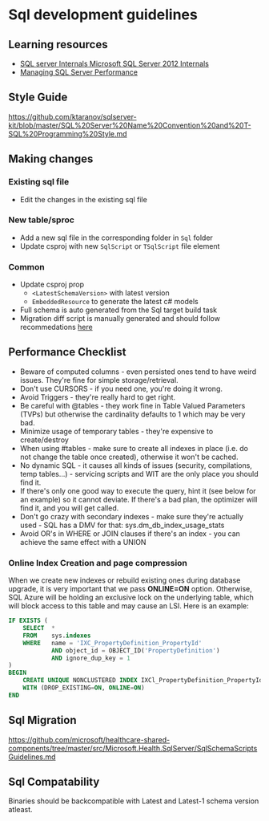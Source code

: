 ﻿# Sql development guidelines

## Learning resources

- [SQL server Internals	Microsoft SQL Server 2012 Internals](https://learning.oreilly.com/library/view/microsoft-sql-server/9780735670174/)
- [Managing SQL Server Performance](https://app.pluralsight.com/library/courses/managing-sql-server-database-performance/table-of-contents)

## Style Guide

https://github.com/ktaranov/sqlserver-kit/blob/master/SQL%20Server%20Name%20Convention%20and%20T-SQL%20Programming%20Style.md

## Making changes

### Existing sql file
- Edit the changes in the existing sql file

### New table/sproc
- Add a new sql file in the corresponding folder in `Sql` folder
- Update csproj with new `SqlScript` or `TSqlScript` file element

### Common
- Update csproj prop
    -  `<LatestSchemaVersion>` with latest version
    -  `EmbeddedResource` to generate the latest c# models 
- Full schema is auto generated from the Sql target build task
- Migration diff script is manually generated and should follow recommedations [here](https://github.com/microsoft/healthcare-shared-components/tree/master/src/Microsoft.Health.SqlServer/SqlSchemaScriptsGuidelines.md)

## Performance Checklist

  - Beware of computed columns - even persisted ones tend to have weird issues. They're fine for simple storage/retrieval.
  - Don't use CURSORS - if you need one, you're doing it wrong.
  - Avoid Triggers - they're really hard to get right.
  - Be careful with @tables - they work fine in Table Valued Parameters (TVPs) but otherwise the cardinality defaults to 1 which may be very bad.
  - Minimize usage of temporary tables - they're expensive to create/destroy
  - When using \#tables - make sure to create all indexes in place (i.e. do not change the table once created), otherwise it won't be cached.
  - No dynamic SQL - it causes all kinds of issues (security, compilations, temp tables...) - servicing scripts and WIT are the only place you should find it.
  - If there's only one good way to execute the query, hint it (see below for an example) so it cannot deviate. If there's a bad plan, the optimizer will find it, and you will get called.
  - Don't go crazy with secondary indexes - make sure they're actually used - SQL has a DMV for that: sys.dm\_db\_index\_usage\_stats
  - Avoid OR's in WHERE or JOIN clauses if there's an index - you can achieve the same effect with a UNION

### Online Index Creation and page compression 

When we create new indexes or rebuild existing ones during database upgrade, it is very important that we pass **ONLINE=ON** option. Otherwise, SQL Azure will be holding an exclusive lock on the underlying table, which will block access to this table and may cause an LSI.
Here is an example:

``` sql
IF EXISTS (
    SELECT  *
    FROM    sys.indexes
    WHERE   name = 'IXC_PropertyDefinition_PropertyId'
            AND object_id = OBJECT_ID('PropertyDefinition')
            AND ignore_dup_key = 1
)
BEGIN
    CREATE UNIQUE NONCLUSTERED INDEX IXCl_PropertyDefinition_PropertyId ON PropertyDefinition (PartitionId, PropertyId ASC) INCLUDE (TypeId)
    WITH (DROP_EXISTING=ON, ONLINE=ON)
END
```
## Sql Migration 

https://github.com/microsoft/healthcare-shared-components/tree/master/src/Microsoft.Health.SqlServer/SqlSchemaScriptsGuidelines.md

## Sql Compatability

Binaries should be backcompatible with Latest and Latest-1 schema version atleast. 
